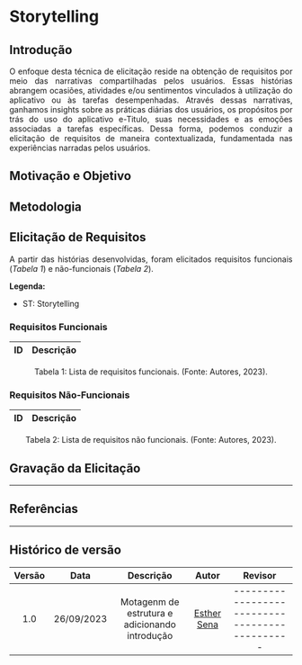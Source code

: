# Storytelling

## Introdução

<p align="justify">O enfoque desta técnica de elicitação reside na obtenção de requisitos por meio das narrativas compartilhadas pelos usuários. Essas histórias abrangem ocasiões, atividades e/ou sentimentos vinculados à utilização do aplicativo ou às tarefas desempenhadas. Através dessas narrativas, ganhamos insights sobre as práticas diárias dos usuários, os propósitos por trás do uso do aplicativo e-Titulo, suas necessidades e as emoções associadas a tarefas específicas. Dessa forma, podemos conduzir a elicitação de requisitos de maneira contextualizada, fundamentada nas experiências narradas pelos usuários.</p>

## Motivação e Objetivo

## Metodologia


## Elicitação de Requisitos
<p align="justify">A partir das histórias desenvolvidas, foram elicitados requisitos funcionais (<i>Tabela 1</i>) e não-funcionais (<i>Tabela 2</i>).</p>

**Legenda:**

* ST: Storytelling

### Requisitos Funcionais

|  ID  |  Descrição  |  
| :--: | :---------: |


<figcaption align="center">Tabela 1: Lista de requisitos funcionais. (Fonte: Autores, 2023).</figcaption>

### Requisitos Não-Funcionais

|  ID  |  Descrição  |  
| :--: | :---------: | 

<figcaption align="center">Tabela 2: Lista de requisitos não funcionais. (Fonte: Autores, 2023).</figcaption>

## Gravação da Elicitação
------------

## Referências
--------

## Histórico de versão
| Versão |    Data    |                            Descrição                            |      Autor       |              Revisor              |
| :----: | :--------: | :-------------------------------------------------------------: | :--------------: | :-------------------------------: |
| 1.0 | 26/09/2023 | Motagenm de estrutura e adicionando introdução | [Esther Sena](https://github.com/esmsena) | ---------------------------------------------- |
